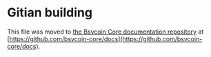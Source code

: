 Gitian building
================

This file was moved to [the Bsvcoin Core documentation repository](https://github.com/bsvcoin-core/docs/blob/master/gitian-building.md) at [https://github.com/bsvcoin-core/docs](https://github.com/bsvcoin-core/docs).
